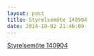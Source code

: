 ```yaml
---
layout: post
title: Styrelsemöte 140904
date: 2014-10-02 21:46:09
---
```


<a href="/assets/2014/10/Protokoll-Styrelsemöte-140904.docx">Styrelsemöte 140904</a>